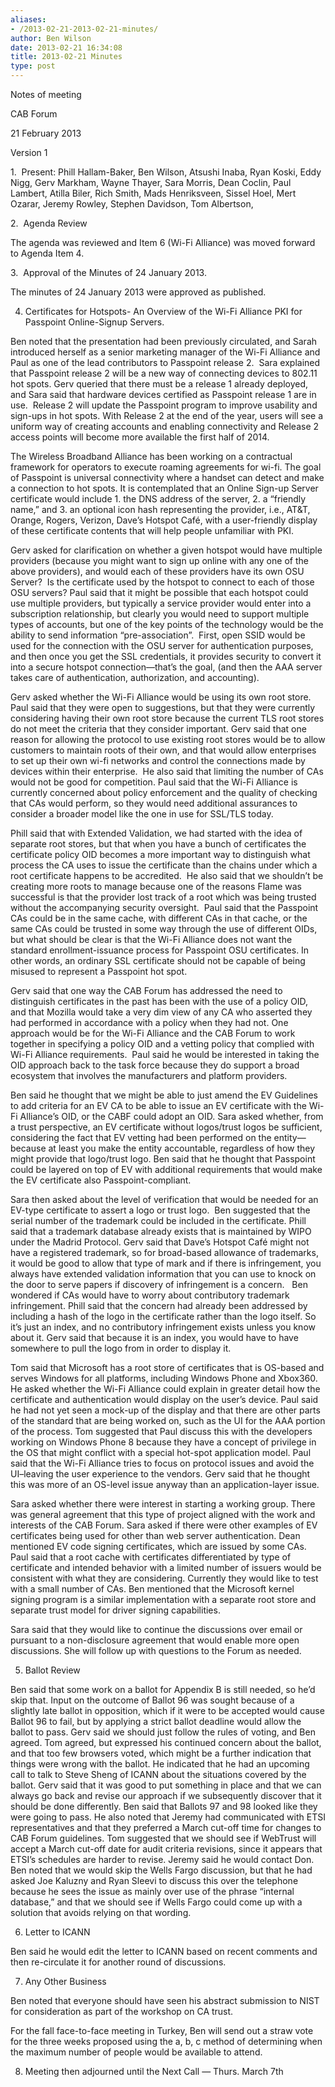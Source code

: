 ```yaml
---
aliases:
- /2013-02-21-2013-02-21-minutes/
author: Ben Wilson
date: 2013-02-21 16:34:08
title: 2013-02-21 Minutes
type: post
---
```


Notes of meeting

CAB Forum

21 February 2013

Version 1

1.  Present: Phill Hallam-Baker, Ben Wilson, Atsushi Inaba, Ryan Koski, Eddy Nigg, Gerv Markham, Wayne Thayer, Sara Morris, Dean Coclin, Paul Lambert, Atilla Biler, Rich Smith, Mads Henriksveen, Sissel Hoel, Mert Ozarar, Jeremy Rowley, Stephen Davidson, Tom Albertson,

2.  Agenda Review

The agenda was reviewed and Item 6 (Wi-Fi Alliance) was moved forward to Agenda Item 4.

3.  Approval of the Minutes of 24 January 2013.

The minutes of 24 January 2013 were approved as published.

4. Certificates for Hotspots- An Overview of the Wi-Fi Alliance PKI for Passpoint Online-Signup Servers.

Ben noted that the presentation had been previously circulated, and Sarah introduced herself as a senior marketing manager of the Wi-Fi Alliance and Paul as one of the lead contributors to Passpoint release 2.  Sara explained that Passpoint release 2 will be a new way of connecting devices to 802.11 hot spots. Gerv queried that there must be a release 1 already deployed, and Sara said that hardware devices certified as Passpoint release 1 are in use.  Release 2 will update the Passpoint program to improve usability and sign-ups in hot spots. With Release 2 at the end of the year, users will see a uniform way of creating accounts and enabling connectivity and Release 2 access points will become more available the first half of 2014.

The Wireless Broadband Alliance has been working on a contractual framework for operators to execute roaming agreements for wi-fi. The goal of Passpoint is universal connectivity where a handset can detect and make a connection to hot spots. It is contemplated that an Online Sign-up Server certificate would include 1. the DNS address of the server, 2. a “friendly name,” and 3. an optional icon hash representing the provider, i.e., AT&T, Orange, Rogers, Verizon, Dave’s Hotspot Café, with a user-friendly display of these certificate contents that will help people unfamiliar with PKI.

Gerv asked for clarification on whether a given hotspot would have multiple providers (because you might want to sign up online with any one of the above providers), and would each of these providers have its own OSU Server?  Is the certificate used by the hotspot to connect to each of those OSU servers? Paul said that it might be possible that each hotspot could use multiple providers, but typically a service provider would enter into a subscription relationship, but clearly you would need to support multiple types of accounts, but one of the key points of the technology would be the ability to send information “pre-association”.  First, open SSID would be used for the connection with the OSU server for authentication purposes, and then once you get the SSL credentials, it provides security to convert it into a secure hotspot connection—that’s the goal, (and then the AAA server takes care of authentication, authorization, and accounting).

Gerv asked whether the Wi-Fi Alliance would be using its own root store. Paul said that they were open to suggestions, but that they were currently considering having their own root store because the current TLS root stores do not meet the criteria that they consider important. Gerv said that one reason for allowing the protocol to use existing root stores would be to allow customers to maintain roots of their own, and that would allow enterprises to set up their own wi-fi networks and control the connections made by devices within their enterprise.  He also said that limiting the number of CAs would not be good for competition. Paul said that the Wi-Fi Alliance is currently concerned about policy enforcement and the quality of checking that CAs would perform, so they would need additional assurances to consider a broader model like the one in use for SSL/TLS today.

Phill said that with Extended Validation, we had started with the idea of separate root stores, but that when you have a bunch of certificates the certificate policy OID becomes a more important way to distinguish what process the CA uses to issue the certificate than the chains under which a root certificate happens to be accredited.  He also said that we shouldn’t be creating more roots to manage because one of the reasons Flame was successful is that the provider lost track of a root which was being trusted without the accompanying security oversight.  Paul said that the Passpoint CAs could be in the same cache, with different CAs in that cache, or the same CAs could be trusted in some way through the use of different OIDs, but what should be clear is that the Wi-Fi Alliance does not want the standard enrollment-issuance process for Passpoint OSU certificates. In other words, an ordinary SSL certificate should not be capable of being misused to represent a Passpoint hot spot.

Gerv said that one way the CAB Forum has addressed the need to distinguish certificates in the past has been with the use of a policy OID, and that Mozilla would take a very dim view of any CA who asserted they had performed in accordance with a policy when they had not. One approach would be for the Wi-Fi Alliance and the CAB Forum to work together in specifying a policy OID and a vetting policy that complied with Wi-Fi Alliance requirements.  Paul said he would be interested in taking the OID approach back to the task force because they do support a broad ecosystem that involves the manufacturers and platform providers.

Ben said he thought that we might be able to just amend the EV Guidelines to add criteria for an EV CA to be able to issue an EV certificate with the Wi-Fi Alliance’s OID, or the CABF could adopt an OID. Sara asked whether, from a trust perspective, an EV certificate without logos/trust logos be sufficient, considering the fact that EV vetting had been performed on the entity—because at least you make the entity accountable, regardless of how they might provide that logo/trust logo. Ben said that he thought that Passpoint could be layered on top of EV with additional requirements that would make the EV certificate also Passpoint-compliant.

Sara then asked about the level of verification that would be needed for an EV-type certificate to assert a logo or trust logo.  Ben suggested that the serial number of the trademark could be included in the certificate. Phill said that a trademark database already exists that is maintained by WIPO under the Madrid Protocol. Gerv said that Dave’s Hotspot Café might not have a registered trademark, so for broad-based allowance of trademarks, it would be good to allow that type of mark and if there is infringement, you always have extended validation information that you can use to knock on the door to serve papers if discovery of infringement is a concern.   Ben wondered if CAs would have to worry about contributory trademark infringement. Phill said that the concern had already been addressed by including a hash of the logo in the certificate rather than the logo itself. So it’s just an index, and no contributory infringement exists unless you know about it. Gerv said that because it is an index, you would have to have somewhere to pull the logo from in order to display it.

Tom said that Microsoft has a root store of certificates that is OS-based and serves Windows for all platforms, including Windows Phone and Xbox360. He asked whether the Wi-Fi Alliance could explain in greater detail how the certificate and authentication would display on the user’s device. Paul said he had not yet seen a mock-up of the display and that there are other parts of the standard that are being worked on, such as the UI for the AAA portion of the process. Tom suggested that Paul discuss this with the developers working on Windows Phone 8 because they have a concept of privilege in the OS that might conflict with a special hot-spot application model. Paul said that the Wi-Fi Alliance tries to focus on protocol issues and avoid the UI–leaving the user experience to the vendors. Gerv said that he thought this was more of an OS-level issue anyway than an application-layer issue.

Sara asked whether there were interest in starting a working group. There was general agreement that this type of project aligned with the work and interests of the CAB Forum. Sara asked if there were other examples of EV certificates being used for other than web server authentication. Dean mentioned EV code signing certificates, which are issued by some CAs. Paul said that a root cache with certificates differentiated by type of certificate and intended behavior with a limited number of issuers would be consistent with what they are considering. Currently they would like to test with a small number of CAs. Ben mentioned that the Microsoft kernel signing program is a similar implementation with a separate root store and separate trust model for driver signing capabilities.

Sara said that they would like to continue the discussions over email or pursuant to a non-disclosure agreement that would enable more open discussions. She will follow up with questions to the Forum as needed.

5. Ballot Review

Ben said that some work on a ballot for Appendix B is still needed, so he’d skip that. Input on the outcome of Ballot 96 was sought because of a slightly late ballot in opposition, which if it were to be accepted would cause Ballot 96 to fail, but by applying a strict ballot deadline would allow the ballot to pass. Gerv said we should just follow the rules of voting, and Ben agreed. Tom agreed, but expressed his continued concern about the ballot, and that too few browsers voted, which might be a further indication that things were wrong with the ballot. He indicated that he had an upcoming call to talk to Steve Sheng of ICANN about the situations covered by the ballot. Gerv said that it was good to put something in place and that we can always go back and revise our approach if we subsequently discover that it should be done differently. Ben said that Ballots 97 and 98 looked like they were going to pass. He also noted that Jeremy had communicated with ETSI representatives and that they preferred a March cut-off time for changes to CAB Forum guidelines. Tom suggested that we should see if WebTrust will accept a March cut-off date for audit criteria revisions, since it appears that ETSI’s schedules are harder to revise. Jeremy said he would contact Don. Ben noted that we would skip the Wells Fargo discussion, but that he had asked Joe Kaluzny and Ryan Sleevi to discuss this over the telephone because he sees the issue as mainly over use of the phrase “internal database,” and that we should see if Wells Fargo could come up with a solution that avoids relying on that wording.

6. Letter to ICANN

Ben said he would edit the letter to ICANN based on recent comments and then re-circulate it for another round of discussions.

7. Any Other Business

Ben noted that everyone should have seen his abstract submission to NIST for consideration as part of the workshop on CA trust.

For the fall face-to-face meeting in Turkey, Ben will send out a straw vote for the three weeks proposed using the a, b, c method of determining when the maximum number of people would be available to attend.

8. Meeting then adjourned until the Next Call — Thurs. March 7th